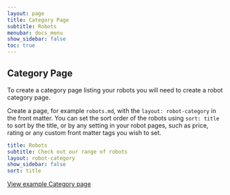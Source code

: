 ```yaml
---
layout: page
title: Category Page
subtitle: Robots
menubar: docs_menu
show_sidebar: false
toc: true
---
```


## Category Page

To create a category page listing your robots you will need to create a robot category page. 

Create a page, for example `robots.md`, with the `layout: robot-category` in the front matter. You can set the sort order of the robots using `sort: title` to sort by the title, or by any setting in your robot pages, such as price, rating or any custom front matter tags you wish to set. 

```yaml
title: Robots
subtitle: Check out our range of robots
layout: robot-category
show_sidebar: false
sort: title
```

[View example Category page](/bulma-clean-theme/robots/)
